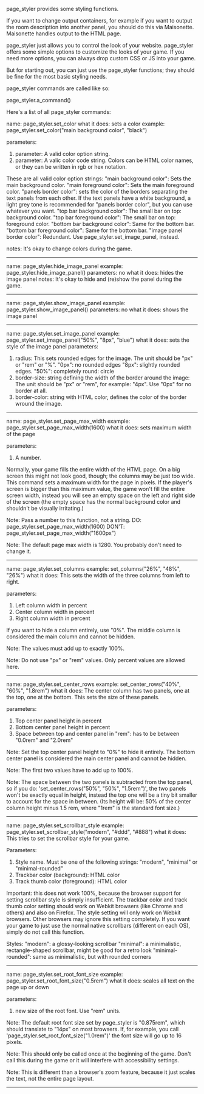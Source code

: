 



page_styler provides some styling functions.

If you want to change output containers, for example
if you want to output the room description into another panel,
you should do this via Maisonette. Maisonette handles
output to the HTML page.

page_styler just allows you to control the look of your website.
page_styler offers some simple options to customize the looks
of your game. If you need more options, you can always drop
custom CSS or JS into your game.

But for starting out, you can just use the page_styler functions;
they should be fine for the most basic styling needs.

page_styler commands are called like so:

page_styler.a_command(<parameters>)

Here's a list of all page_styler commands:

name: page_styler.set_color
what it does: sets a color
example: page_styler.set_color("main background color", "black")

parameters:
1. parameter: A valid color option string.
2. parameter: A valic color code string. Colors can be HTML color names,
or they can be written in rgb or hex notation.

These are all valid color option strings:
    "main background color": Sets the main background color.
    "main foreground color": Sets the main foreground color.
    "panels border color": sets the color of the borders separating the text panels
        from each other. If the text panels have a white background, a light grey tone is recommended for "panels border color", but you can use whatever you want.
    "top bar background color": The small bar on top: background color.
    "top bar foreground color": The small bar on top: foreground color.
    "bottom bar background color": Same for the bottom bar.
    "bottom bar foreground color": Same for the bottom bar.
    "image panel border color": Redundant. Use page_styler.set_image_panel, instead.

notes: It's okay to change colors during the game.

***

name: page_styler.hide_image_panel
example:  page_styler.hide_image_panel()
parameters: no
what it does: hides the image panel
notes: It's okay to hide and (re)show the panel during the game.

***


name: page_styler.show_image_panel
example:  page_styler.show_image_panel()
parameters: no
what it does: shows the image panel

***

name: page_styler.set_image_panel
example: page_styler.set_image_panel("50%", "8px", "blue")
what it does: sets the style of the image panel
parameters:
1. radius: This sets rounded edges for the image.
    The unit should be "px" or "rem" or "%".
    "0px": no rounded edges
    "8px": slightly rounded edges.
    "50%": completely round: circle
2. border-size: string defining the width of the border around the image:
    The unit should be "px" or "rem", for example: "4px".
    Use "0px" for no border at all.
3. border-color: string with HTML color, defines the color of the border
    wround the image.

***

name: page_styler.set_page_max_width
example: page_styler.set_page_max_width(1600)
what it does: sets maximum width of the page

parameters:
1. A number.

Normally, your game fills the entire width of the HTML page.
On a big screen this might not look good, though; the columns
may be just too wide. This command sets a maximum width for the page
in pixels. If the player's screen is bigger than this maximum
value, the game won't fill the entire screen width, instead
you will see an empty space on the left and right side of the screen
(the empty space has the normal background color and shouldn't
be visually irritating.)

Note: Pass a number to this function, not a string.
DO: page_styler.set_page_max_width(1600)
DON'T: page_styler.set_page_max_width("1600px")

Note: The default page max width is 1280. You probably don't need to change it.

***

name: page_styler.set_columns
example: set_columns("26%", "48%", "26%")
what it does: This sets the width of the three columns from left to right.

parameters:
1. Left column width in percent
2. Center column width in percent
3. Right column width in percent


If you want to hide a column entirely, use "0%". The middle column is considered
the main column and cannot be hidden.

Note: The values must add up to exactly 100%.

Note: Do not use "px" or "rem" values. Only percent values are allowed here.

***

name: page_styler.set_center_rows
example: set_center_rows("40%", "60%", "1.8rem")
what it does: The center column has two panels, one at the top, one at the bottom.
This sets the size of these panels.

parameters:
1. Top center panel height in percent
2. Bottom center panel height in percent
3. Space between top and center panel in "rem": has to be between "0.0rem" and "2.0rem"

Note: Set the top center panel height to "0%" to hide it entirely. The bottom center panel
is considered the main center panel and cannot be hidden.

Note: The first two values have to add up to 100%.

Note: The space between the two panels is subtracted from the top panel,
so if you do: 'set_center_rows("50%", "50%", "1.5rem")', the two panels
won't be exactly equal in height, instead the top one will be a tiny bit smaller
to account for the space in between. (Its height will be: 50% of the center column height minus 1.5 rem, where "1rem" is the standard font size.)

***

name: page_styler.set_scrollbar_style
example: page_styler.set_scrollbar_style("modern", "#ddd", "#888")
what it does: This tries to set the scrollbar style for your game.

Parameters:
1. Style name. Must be one of the following strings:
    "modern", "minimal" or "minimal-rounded"
2. Trackbar color (background): HTML color
3. Track thumb color (foreground): HTML color

Important: this does not work 100%, because
the browser support for setting scrollbar style is simply
insufficient. The trackbar color and track thumb color
setting should work on Webkit browsers
(like Chrome and others) and also on Firefox. The style setting will only
work on Webkit browsers. Other browsers may ignore this setting completely.
If you want your game to just use the normal native scrollbars (different
on each OS), simply do not call this function.

Styles:
"modern": a glossy-looking scrollbar
"minimal": a minimalistic, rectangle-shaped scrollbar, might be good for a retro look
"minimal-rounded": same as minimalistic, but with rounded corners

***

name: page_styler.set_root_font_size
example: page_styler.set_root_font_size("0.5rem")
what it does: scales all text on the page up or down

parameters:
1. new size of the root font. Use "rem" units.

Note: The default root font size set by page_styler is "0.875rem", which should translate to "14px" on most browsers. If, for example, you call 'page_styler.set_root_font_size("1.0rem")' the font size will go up to 16 pixels.

Note: This should only be called once at the beginning of the game. Don't call this
during the game or it will interfere with accessibility settings.

Note: This is different than a browser's zoom feature, because it just scales
the text, not the entire page layout.

***


